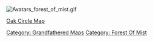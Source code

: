 ![](Avatars_forest_of_mist.gif "Avatars_forest_of_mist.gif")

[Oak Circle Map](Oak_Circle_Map "wikilink")

[Category: Grandfathered Maps](Category:_Grandfathered_Maps "wikilink")
[Category: Forest Of Mist](Category:_Forest_Of_Mist "wikilink")
